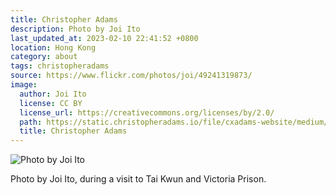 ```yaml
---
title: Christopher Adams
description: Photo by Joi Ito
last_updated_at: 2023-02-10 22:41:52 +0800
location: Hong Kong
category: about
tags: christopheradams
source: https://www.flickr.com/photos/joi/49241319873/
image:
  author: Joi Ito
  license: CC BY
  license_url: https://creativecommons.org/licenses/by/2.0/
  path: https://static.christopheradams.io/file/cxadams-website/medium/flickr/65535/49241319873_7ee721ed6a_k.jpg
  title: Christopher Adams
---
```


![Photo by Joi Ito](https://static.christopheradams.io/file/cxadams-website/medium/flickr/65535/49241321338_f004f73035_k.jpg)

Photo by Joi Ito, during a visit to Tai Kwun and Victoria Prison.

